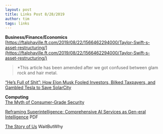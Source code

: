 ```yaml
---
layout: post
title: Links Post 8/28/2019
author: tim
tags: links
---
```


**Business/Finance/Economics**  
[https://ftalphaville.ft.com/2019/08/22/1566462294000/Taylor-Swift-s-asset-restructuring/](https://ftalphaville.ft.com/2019/08/22/1566462294000/Taylor-Swift-s-asset-restructuring/)   
>*This article has been amended after we got confused between glam rock and hair metal.  

[“He’s Full of Shit”: How Elon Musk Fooled Investors, Bilked Taxpayers, and Gambled Tesla to Save SolarCity](https://www.vanityfair.com/news/2019/08/how-elon-musk-gambled-tesla-to-save-solarcity)  

**Computing**  
[The Myth of Consumer-Grade Security](https://www.schneier.com/blog/archives/2019/08/the_myth_of_con.html)  

[Reframing Superintelligence: Comprehensive AI Services as Gen-eral Intelligence](https://www.fhi.ox.ac.uk/wp-content/uploads/Reframing_Superintelligence_FHI-TR-2019-1.1-1.pdf) PDF  

[The Story of Us](https://waitbutwhy.com/2019/08/story-intro.html) WaitButWhy   
